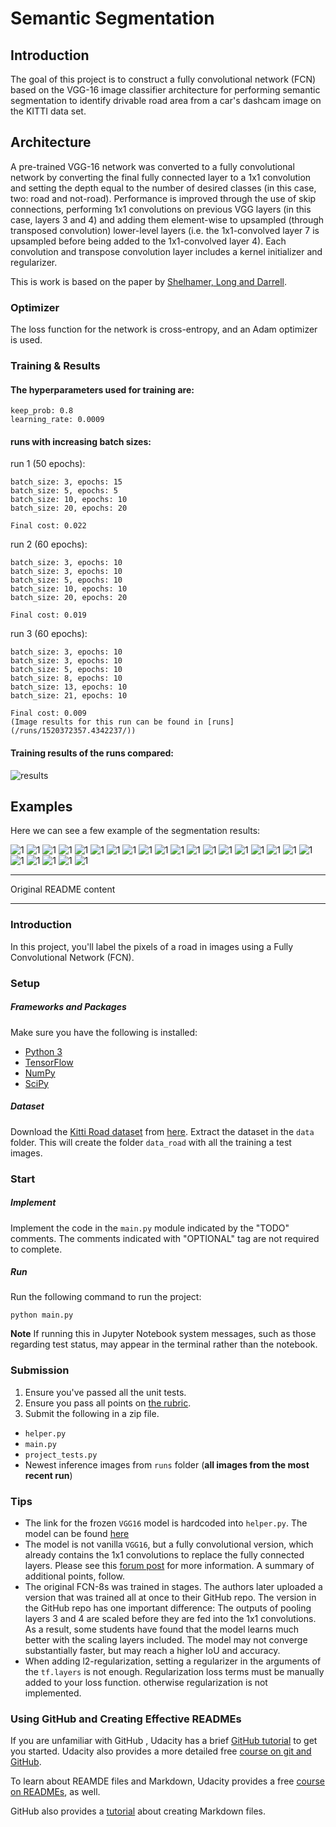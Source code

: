 # Semantic Segmentation
## Introduction
The goal of this project is to construct a fully convolutional network (FCN) based on the VGG-16 image classifier architecture for performing semantic segmentation to identify drivable road area from a car's dashcam image on the KITTI data set.

## Architecture
A pre-trained VGG-16 network was converted to a fully convolutional network by converting the final fully connected layer to a 1x1 convolution and setting the depth equal to the number of desired classes (in this case, two: road and not-road). Performance is improved through the use of skip connections, performing 1x1 convolutions on previous VGG layers (in this case, layers 3 and 4) and adding them element-wise to upsampled (through transposed convolution) lower-level layers (i.e. the 1x1-convolved layer 7 is upsampled before being added to the 1x1-convolved layer 4). Each convolution and transpose convolution layer includes a kernel initializer and regularizer.

This is work is based on the paper by [Shelhamer, Long
and Darrell](https://arxiv.org/pdf/1605.06211.pdf).

### Optimizer
The loss function for the network is cross-entropy, and an Adam optimizer is used.

### Training & Results
#### The hyperparameters used for training are:

    keep_prob: 0.8
    learning_rate: 0.0009

#### runs with increasing batch sizes:

run 1 (50 epochs):
    
    batch_size: 3, epochs: 15
    batch_size: 5, epochs: 5
    batch_size: 10, epochs: 10
    batch_size: 20, epochs: 20

    Final cost: 0.022

run 2 (60 epochs):

    batch_size: 3, epochs: 10
    batch_size: 3, epochs: 10
    batch_size: 5, epochs: 10
    batch_size: 10, epochs: 10
    batch_size: 20, epochs: 20

    Final cost: 0.019

run 3 (60 epochs):

    batch_size: 3, epochs: 10
    batch_size: 3, epochs: 10
    batch_size: 5, epochs: 10
    batch_size: 8, epochs: 10
    batch_size: 13, epochs: 10
    batch_size: 21, epochs: 10

    Final cost: 0.009
    (Image results for this run can be found in [runs](/runs/1520372357.4342237/))

#### Training results of the runs compared:

![results](/images/run-results.png)

## Examples
Here we can see a few example of the segmentation results:

![1](/runs/1520372357.4342237/umm_000002.png)
![1](/runs/1520372357.4342237/um_000003.png)
![1](/runs/1520372357.4342237/um_000005.png)
![1](/runs/1520372357.4342237/um_000007.png)
![1](/runs/1520372357.4342237/um_000013.png)
![1](/runs/1520372357.4342237/um_000015.png)
![1](/runs/1520372357.4342237/um_000032.png)
![1](/runs/1520372357.4342237/um_000040.png)
![1](/runs/1520372357.4342237/um_000062.png)
![1](/runs/1520372357.4342237/umm_000008.png)
![1](/runs/1520372357.4342237/umm_000014.png)
![1](/runs/1520372357.4342237/umm_000024.png)
![1](/runs/1520372357.4342237/umm_000028.png)
![1](/runs/1520372357.4342237/umm_000032.png)
![1](/runs/1520372357.4342237/umm_000035.png)
![1](/runs/1520372357.4342237/uu_000002.png)
![1](/runs/1520372357.4342237/uu_000004.png)
![1](/runs/1520372357.4342237/uu_000013.png)
![1](/runs/1520372357.4342237/uu_000017.png)
![1](/runs/1520372357.4342237/uu_000023.png)
![1](/runs/1520372357.4342237/uu_000027.png)
![1](/runs/1520372357.4342237/uu_000049.png)
![1](/runs/1520372357.4342237/uu_000067.png)
![1](/runs/1520372357.4342237/uu_000095.png)

---
Original README content

---

### Introduction
In this project, you'll label the pixels of a road in images using a Fully Convolutional Network (FCN).

### Setup
##### Frameworks and Packages
Make sure you have the following is installed:
 - [Python 3](https://www.python.org/)
 - [TensorFlow](https://www.tensorflow.org/)
 - [NumPy](http://www.numpy.org/)
 - [SciPy](https://www.scipy.org/)
##### Dataset
Download the [Kitti Road dataset](http://www.cvlibs.net/datasets/kitti/eval_road.php) from [here](http://www.cvlibs.net/download.php?file=data_road.zip).  Extract the dataset in the `data` folder.  This will create the folder `data_road` with all the training a test images.

### Start
##### Implement
Implement the code in the `main.py` module indicated by the "TODO" comments.
The comments indicated with "OPTIONAL" tag are not required to complete.
##### Run
Run the following command to run the project:
```
python main.py
```
**Note** If running this in Jupyter Notebook system messages, such as those regarding test status, may appear in the terminal rather than the notebook.

### Submission
1. Ensure you've passed all the unit tests.
2. Ensure you pass all points on [the rubric](https://review.udacity.com/#!/rubrics/989/view).
3. Submit the following in a zip file.
 - `helper.py`
 - `main.py`
 - `project_tests.py`
 - Newest inference images from `runs` folder  (**all images from the most recent run**)
 
 ### Tips
- The link for the frozen `VGG16` model is hardcoded into `helper.py`.  The model can be found [here](https://s3-us-west-1.amazonaws.com/udacity-selfdrivingcar/vgg.zip)
- The model is not vanilla `VGG16`, but a fully convolutional version, which already contains the 1x1 convolutions to replace the fully connected layers. Please see this [forum post](https://discussions.udacity.com/t/here-is-some-advice-and-clarifications-about-the-semantic-segmentation-project/403100/8?u=subodh.malgonde) for more information.  A summary of additional points, follow. 
- The original FCN-8s was trained in stages. The authors later uploaded a version that was trained all at once to their GitHub repo.  The version in the GitHub repo has one important difference: The outputs of pooling layers 3 and 4 are scaled before they are fed into the 1x1 convolutions.  As a result, some students have found that the model learns much better with the scaling layers included. The model may not converge substantially faster, but may reach a higher IoU and accuracy. 
- When adding l2-regularization, setting a regularizer in the arguments of the `tf.layers` is not enough. Regularization loss terms must be manually added to your loss function. otherwise regularization is not implemented.
 
### Using GitHub and Creating Effective READMEs
If you are unfamiliar with GitHub , Udacity has a brief [GitHub tutorial](http://blog.udacity.com/2015/06/a-beginners-git-github-tutorial.html) to get you started. Udacity also provides a more detailed free [course on git and GitHub](https://www.udacity.com/course/how-to-use-git-and-github--ud775).

To learn about REAMDE files and Markdown, Udacity provides a free [course on READMEs](https://www.udacity.com/courses/ud777), as well. 

GitHub also provides a [tutorial](https://guides.github.com/features/mastering-markdown/) about creating Markdown files.
